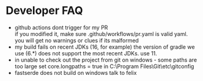 Developer FAQ
=============

* github actions dont trigger for my PR  
  if you modified it, make sure .github/workflows/pr.yaml is valid yaml. 
  you will get no warnings or clues if its malformed
* my build fails on recent JDKs (16, for example)
  the version of gradle we use (6.*) does not support the most recent JDKs. use 11.
* in unable to check out the project from git on windows - some paths are too large
  set core.longpaths = true in C:\Program Files\Git\etc\gitconfig
* fastserde does not build on windows
  talk to felix